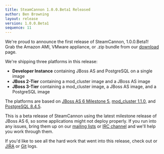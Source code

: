 ```yaml
---
title: SteamCannon 1.0.0.Beta1 Released
author: Ben Browning
layout: release
version: 1.0.0.Beta1
sequence: 11
---
```


We're proud to announce the first release of SteamCannon, 1.0.0.Beta1!
Grab the Amazon AMI, VMware appliance, or .zip bundle from our
[download](/download) page.

We're shipping three platforms in this release:

* **Developer Instance** containing JBoss AS and PostgreSQL on a single image
* **JBoss 2-Tier** containing a mod_cluster image and a JBoss AS image
* **JBoss 3-Tier** containing a mod_cluster image, a JBoss AS image, and a PostgreSQL image

The platforms are based on [JBoss AS 6 Milestone 5][as6m5],
[mod_cluster 1.1.0][mod_cluster], and [PostgreSQL 8.4.5][postgresql].

[as6m5]: http://community.jboss.org/wiki/AS600M5ReleaseNotes
[mod_cluster]: http://docs.jboss.org/mod_cluster/1.1.0/html/changelog.html
[postgresql]: http://www.postgresql.org/docs/8.4/static/release-8-4-5.html

This is a beta release of SteamCannon using the latest milestone
release of JBoss AS 6, so some applications might not deploy
properly. If you run into any issues, bring them up on our [mailing
lists](/community/mailing_lists/) or [IRC channel](/community/) and
we'll help you work through them.

If you'd like to see all the hard work that went into this release,
check out or [JIRA][jira] or [Git][git] logs.

[jira]: #{release_for_version(page.version).urls.jira}
[git]: #{release_for_version(page.version).urls.github.log}
